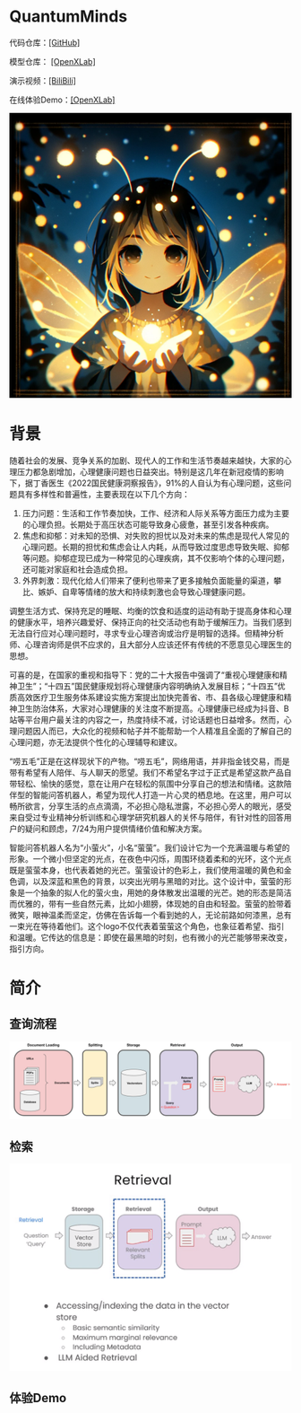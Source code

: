 # QuantumMinds

代码仓库：[[GitHub]](https://github.com/Laughingtt/QuantumMinds)

模型仓库： [[OpenXLab]](https://openxlab.org.cn/models/detail/DD-learning/InternLM-LaoWuMao)

演示视频：[[BiliBili]](https://www.bilibili.com/)

在线体验Demo：[[OpenXLab]](https://openxlab.org.cn/apps/detail/DD-learning/LLM-LaoWuMao)

![yingying.png](images%2Fyingying.png)

# 背景
随着社会的发展、竞争关系的加剧、现代人的工作和生活节奏越来越快，大家的心理压力都急剧增加，心理健康问题也日益突出。特别是这几年在新冠疫情的影响下，据丁香医生《2022国民健康洞察报告》，91%的人自认为有心理问题，这些问题具有多样性和普遍性，主要表现在以下几个方向：

1. 压力问题：生活和工作节奏加快，工作、经济和人际关系等方面压力成为主要的心理负担。长期处于高压状态可能导致身心疲惫，甚至引发各种疾病。
2. 焦虑和抑郁：对未知的恐惧、对失败的担忧以及对未来的焦虑是现代人常见的心理问题。长期的担忧和焦虑会让人内耗，从而导致过度思虑导致失眠、抑郁等问题。抑郁症现已成为一种常见的心理疾病，其不仅影响个体的心理问题，还可能对家庭和社会造成负担。
3. 外界刺激：现代化给人们带来了便利也带来了更多接触负面能量的渠道，攀比、嫉妒、自卑等情绪的放大和持续刺激也会导致心理健康问题。

调整生活方式、保持充足的睡眠、均衡的饮食和适度的运动有助于提高身体和心理的健康水平，培养兴趣爱好、保持正向的社交活动也有助于缓解压力。当我们感到无法自行应对心理问题时，寻求专业心理咨询或治疗是明智的选择。但精神分析师、心理咨询师是供不应求的，且大部分人应该还怀有传统的不愿意见心理医生的思想。

可喜的是，在国家的重视和指导下：党的二十大报告中强调了“重视心理健康和精神卫生”；“十四五”国民健康规划将心理健康内容明确纳入发展目标；“十四五”优质高效医疗卫生服务体系建设实施方案提出加快完善省、市、县各级心理健康和精神卫生防治体系，大家对心理健康的关注度不断提高。心理健康已经成为抖音、B站等平台用户最关注的内容之一，热度持续不减，讨论话题也日益增多。然而，心理问题因人而已，大众化的视频和帖子并不能帮助一个人精准且全面的了解自己的心理问题，亦无法提供个性化的心理辅导和建议。

“唠五毛”正是在这样现状下的产物。“唠五毛”，网络用语，并非指金钱交易，而是带有希望有人陪伴、与人聊天的愿望。我们不希望名字过于正式是希望这款产品自带轻松、愉快的感觉，意在让用户在轻松的氛围中分享自己的想法和情绪。这款陪伴型的智能问答机器人，希望为现代人打造一片心灵的栖息地。在这里，用户可以畅所欲言，分享生活的点点滴滴，不必担心隐私泄露，不必担心旁人的眼光，感受来自受过专业精神分析训练和心理学研究机器人的关怀与陪伴，有针对性的回答用户的疑问和顾虑，7/24为用户提供情绪价值和解决方案。

智能问答机器人名为“小萤火”，小名“萤萤”。我们设计它为一个充满温暖与希望的形象。一个微小但坚定的光点，在夜色中闪烁，周围环绕着柔和的光环，这个光点既是萤萤本身，也代表着她的光芒。萤萤设计的色彩上，我们使用温暖的黄色和金色调，以及深蓝和黑色的背景，以突出光明与黑暗的对比。这个设计中，萤萤的形象是一个抽象的拟人化的萤火虫，用她的身体散发出温暖的光芒。她的形态是简洁而优雅的，带有一些自然元素，比如小翅膀，体现她的自由和轻盈。萤萤的脸带着微笑，眼神温柔而坚定，仿佛在告诉每一个看到她的人，无论前路如何漆黑，总有一束光在等待着他们。这个logo不仅代表着萤萤这个角色，也象征着希望、指引和温暖。它传达的信息是：即使在最黑暗的时刻，也有微小的光芒能够带来改变，指引方向。

# 简介
## 查询流程
![vecdb_flow.png](images%2Fvecdb_flow.png)

## 检索
![retrieval.png](images%2Fretrieval.png)

## 体验Demo